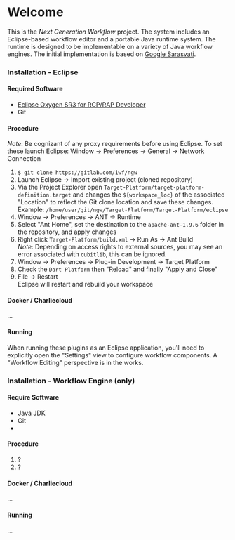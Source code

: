 Welcome
=======

This is the *Next Generation Workflow* project. The system includes an
Eclipse-based workflow editor and a portable Java runtime system. The
runtime is designed to be implementable on a variety of Java workflow
engines. The initial implementation is based on [Google Sarasvati](https://code.google.com/archive/p/sarasvati/).


### Installation - Eclipse
#### Required Software
- [Eclipse Oxygen SR3 for RCP/RAP Developer](http://www.eclipse.org/downloads/packages/eclipse-rcp-and-rap-developers/oxygen3a)
- Git

#### Procedure
*Note*: Be cognizant of any proxy requirements before using Eclipse. To set these launch Eclipse: Window -> Preferences -> General -> Network Connection 
 1. `$ git clone https://gitlab.com/iwf/ngw`
 2. Launch Eclipse -> Import existing project (cloned repository) 
 3. Via the Project Explorer open `Target-Platform/target-platform-definition.target` and changes the `${workspace_loc}` of the associated "Location" to reflect the Git clone location and save these changes. <br/>Example: `/home/user/git/ngw/Target-Platform/Target-Platform/eclipse` 
 4. Window -> Preferences -> ANT -> Runtime
 5. Select "Ant Home", set the destination to the `apache-ant-1.9.6` folder in the repository, and apply changes 
 6. Right click `Target-Platform/build.xml` -> Run As -> Ant Build <br/> *Note*: Depending on access rights to external sources, you may see an error associated with `cubitlib`, this can be ignored.
 7. Window -> Preferences -> Plug-in Development -> Target Platform
 8. Check the `Dart Platform` then "Reload" and finally "Apply and Close"
 9. File -> Restart <br/> Eclipse will restart and rebuild your workspace

#### Docker / Charliecloud
...

#### Running
When running these plugins as an Eclipse application, you'll need to
explicitly open the "Settings" view to configure workflow
components. A "Workflow Editing" perspective is in the works.


### Installation - Workflow Engine (only)
#### Require Software
- Java JDK
- Git
- 
#### Procedure
1. ?
2. ?

#### Docker / Charliecloud
...

#### Running
...